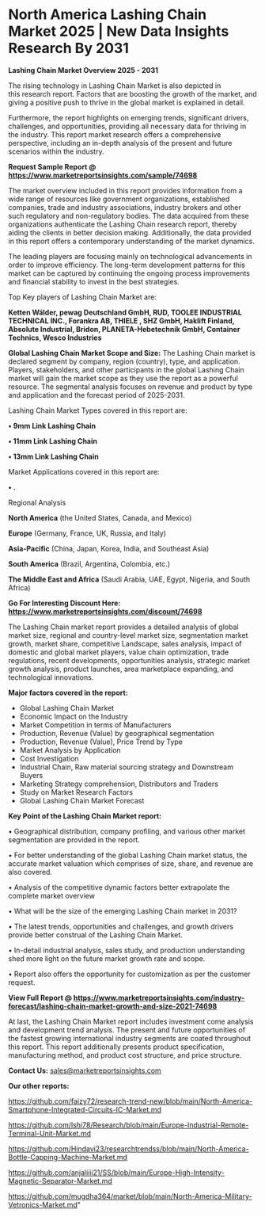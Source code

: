 # North America Lashing Chain Market 2025 | New Data Insights Research By 2031

<Strong> Lashing Chain Market Overview 2025 - 2031</strong>

The rising technology in Lashing Chain Market is also depicted in this research report. Factors that are boosting the growth of the market, and giving a positive push to thrive in the global market is explained in detail.

Furthermore, the report highlights on emerging trends, significant drivers, challenges, and opportunities, providing all necessary data for thriving in the industry. This report market research offers a comprehensive perspective, including an in-depth analysis of the present and future scenarios within the industry.

<strong>Request Sample Report @ <a href=https://www.marketreportsinsights.com/sample/74698>https://www.marketreportsinsights.com/sample/74698</a></strong>

The market overview included in this report provides information from a wide range of resources like government organizations, established companies, trade and industry associations, industry brokers and other such regulatory and non-regulatory bodies. The data acquired from these organizations authenticate the Lashing Chain research report, thereby aiding the clients in better decision making. Additionally, the data provided in this report offers a contemporary understanding of the market dynamics.

The leading players are focusing mainly on technological advancements in order to improve efficiency. The long-term development patterns for this market can be captured by continuing the ongoing process improvements and financial stability to invest in the best strategies.

Top Key players of Lashing Chain Market are:

<strong>Ketten Wälder, pewag Deutschland GmbH, RUD, TOOLEE INDUSTRIAL TECHNICAL INC., Forankra AB, THIELE , SHZ GmbH, Haklift Finland, Absolute Industrial, Bridon, PLANETA-Hebetechnik GmbH, Container Technics, Wesco Industries</strong>

<strong><b>Global Lashing Chain Market Scope and Size:</b></strong>
The Lashing Chain market is declared segment by company, region (country), type, and application. Players, stakeholders, and other participants in the global Lashing Chain market will gain the market scope as they use the report as a powerful resource. The segmental analysis focuses on revenue and product by type and application and the forecast period of 2025-2031.

Lashing Chain Market Types covered in this report are:

<strong>• 9mm Link Lashing Chain

• 11mm Link Lashing Chain

• 13mm Link Lashing Chain</strong>

Market Applications covered in this report are:

<strong>• .</strong> 

Regional Analysis

<strong>North America</strong> (the United States, Canada, and Mexico)

<strong>Europe</strong> (Germany, France, UK, Russia, and Italy)

<strong>Asia-Pacific</strong> (China, Japan, Korea, India, and Southeast Asia)

<strong>South America</strong> (Brazil, Argentina, Colombia, etc.)

<strong>The Middle East and Africa</strong> (Saudi Arabia, UAE, Egypt, Nigeria, and South Africa)

<strong>Go For Interesting Discount Here: <a href=https://www.marketreportsinsights.com/discount/74698>https://www.marketreportsinsights.com/discount/74698</a></strong>

The Lashing Chain market report provides a detailed analysis of global market size, regional and country-level market size, segmentation market growth, market share, competitive Landscape, sales analysis, impact of domestic and global market players, value chain optimization, trade regulations, recent developments, opportunities analysis, strategic market growth analysis, product launches, area marketplace expanding, and technological innovations.

<strong><b>Major factors covered in the report:</b></strong>
<ul>
  <li>Global Lashing Chain Market </li>
  <li>Economic Impact on the Industry</li>
  <li>Market Competition in terms of Manufacturers</li>
  <li>Production, Revenue (Value) by geographical segmentation</li>
  <li>Production, Revenue (Value), Price Trend by Type</li>
  <li>Market Analysis by Application</li>
  <li>Cost Investigation</li>
  <li>Industrial Chain, Raw material sourcing strategy and Downstream Buyers</li>
  <li>Marketing Strategy comprehension, Distributors and Traders</li>
  <li>Study on Market Research Factors</li>
  <li>Global Lashing Chain Market Forecast</li>
</ul>

<strong><b>Key Point of the Lashing Chain Market report:</b></strong>

• Geographical distribution, company profiling, and various other market segmentation are provided in the report.

• For better understanding of the global Lashing Chain market status, the accurate market valuation which comprises of size, share, and revenue are also covered.

• Analysis of the competitive dynamic factors better extrapolate the complete market overview

• What will be the size of the emerging Lashing Chain market in 2031?

• The latest trends, opportunities and challenges, and growth drivers provide better construal of the Lashing Chain Market.

• In-detail industrial analysis, sales study, and production understanding shed more light on the future market growth rate and scope.

• Report also offers the opportunity for customization as per the customer request.

<strong><b>View Full Report @ <a href=https://www.marketreportsinsights.com/industry-forecast/lashing-chain-market-growth-and-size-2021-74698>https://www.marketreportsinsights.com/industry-forecast/lashing-chain-market-growth-and-size-2021-74698</a></b></strong>


At last, the Lashing Chain Market report includes investment come analysis and development trend analysis. The present and future opportunities of the fastest growing international industry segments are coated throughout this report. This report additionally presents product specification, manufacturing method, and product cost structure, and price structure.

<strong>Contact Us:</strong>
sales@marketreportsinsights.com

<strong>Our other reports:</strong>

<a href=https://github.com/faizy72/research-trend-new/blob/main/North-America-Smartphone-Integrated-Circuits-IC-Market.md>https://github.com/faizy72/research-trend-new/blob/main/North-America-Smartphone-Integrated-Circuits-IC-Market.md</a>

<a href=https://github.com/Ishi78/Research/blob/main/Europe-Industrial-Remote-Terminal-Unit-Market.md>https://github.com/Ishi78/Research/blob/main/Europe-Industrial-Remote-Terminal-Unit-Market.md</a>

<a href=https://github.com/Hindavi23/researchtrendss/blob/main/North-America-Bottle-Capping-Machine-Market.md>https://github.com/Hindavi23/researchtrendss/blob/main/North-America-Bottle-Capping-Machine-Market.md</a>

<a href=https://github.com/anjaliiii21/SS/blob/main/Europe-High-Intensity-Magnetic-Separator-Market.md>https://github.com/anjaliiii21/SS/blob/main/Europe-High-Intensity-Magnetic-Separator-Market.md</a>

<a href=https://github.com/mugdha364/market/blob/main/North-America-Military-Vetronics-Market.md>https://github.com/mugdha364/market/blob/main/North-America-Military-Vetronics-Market.md</a>"
